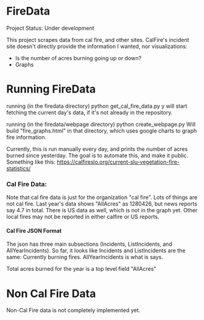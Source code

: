 # FireData
Project Status: Under development

This project scrapes data from cal fire, and other sites. CalFire's
incident site doesn't directly provide the information I wanted,
nor visualizations:
* Is the number of acres burning going up or down?
* Graphs

# Running FireData
running (in the firedata directory)
    python get_cal_fire_data.py
y will start fetching the current day's
data, if it's not already in the repository.

running (in the firedata/webpage directory)
    python create_webpage.py
Will build "fire_graphs.html" in that directory, which uses
google charts to graph fire information.

Currently, this is run manually every day, and prints the number of acres burned since yesterday. 
The goal is to automate this, and make it public. 
Something like this: https://calfireslo.org/current-slu-vegetation-fire-statistics/

### Cal Fire Data:
Note that cal fire data is just for the organization "cal fire". Lots of things are not cal fire. Last
year's data shows "AllAcres" as 1280426, but news reports say 4.7 in total. There is US data as well, 
which is not in the graph yet. Other local fires may not be reported
in either calfire or US reports.

#### Cal Fire JSON Format
The json has three main subsections (Incidents, ListIncidents, and AllYearIncidents). So far, it looks
like Incidents and ListIncidents are the same: Currently burning fires. AllYearIncidents is what is
says.

Total acres burned for the year is a top level field "AllAcres"

# Non Cal Fire Data
Non-Cal Fire data is not completely implemented yet.

